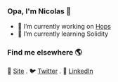 ### Opa, I'm Nicolas 👋

- 🔭 I’m currently working on [Hops](https://hops.uy)
- 🌱 I’m currently learning Solidity
<!-- - 🤔 I’m looking for help with ... -->

<!--
**minimo-io/minimo-io** is a ✨ _special_ ✨ repository because its `README.md` (this file) appears on your GitHub profile.

Here are some ideas to get you started:

- 🔭 I’m currently working on ...
- 🌱 I’m currently learning ...
- 👯 I’m looking to collaborate on Web3 Development
- 🤔 I’m looking for help with ...
- 💬 Ask me about ...
- 📫 How to reach me: ...
- 😄 Pronouns: ...
- ⚡ Fun fact: ...
-->

### Find me elsewhere 🌎

🚀 [Site](https://minimo.io) . 🐦 [Twitter](https://twitter.com/minimo_io) . 💼 [LinkedIn](https://www.linkedin.com/in/nicolas-erramuspe/) <br>
